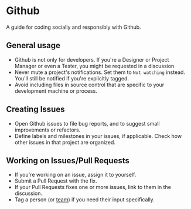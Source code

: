 Github
======

A guide for coding socially and responsibly with Github.

General usage
-------------

* Github is not only for developers. If you're a Designer or Project Manager or even a Tester, you might be requested in a discussion
* Never mute a project's notifications. Set them to `Not watching` instead. You'll still be notified if you're explicitly tagged.
* Avoid including files in source control that are specific to your
  development machine or process.

Creating Issues
---------------

* Open Github issues to file bug reports, and to suggest small improvements or refactors.
* Define labels and milestones in your issues, if applicable. Check how other issues in that project are organized.

Working on Issues/Pull Requests
-------------------------------

* If you're working on an issue, assign it to yourself.
* Submit a Pull Request with the fix.
* If your Pull Requests fixes one or more issues, link to them in the discussion.
* Tag a person (or [team](https://github.com/orgs/subvisual/teams)) if you need their input specifically.
